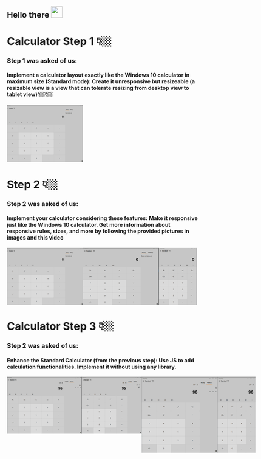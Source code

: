 <h2>
    Hello there
    <img src="https://media.tenor.com/3zYTjSu1N9AAAAAi/kenobi-pog.gif" width="30px" height="30px" />
</h2>

# Calculator Step 1 👇🏼
<h3>Step 1 was asked of us:</h3>
<h4>Implement a calculator layout exactly like the Windows 10 calculator in maximum size (Standard mode):
Create it unresponsive but resizeable (a resizable view is a view that can tolerate resizing from desktop view to tablet view)👇🏼👇🏼</h4>
 <img src="Picture/Step 1/Step 1 calculator photo .png" width="200" height="150" />

# Step 2 👇🏼
<h3>Step 2 was asked of us:</h3>
<h4>Implement your calculator considering these features:
Make it responsive just like the Windows 10 calculator.
Get more information about responsive rules, sizes, and more by following the provided pictures in images and this video</h4>
<div style="display:flex;">
    <img src="Picture/Step 2/Step 2 calculator photo .png" width="200" height="150"/>
    <img src="Picture/Step 2/Step 2 calculator photo.png" alt="Calculator Step 2" width="200" height="150"/>
    <img src="Picture/Step 2/Step 2  calculator photo.png" alt="Calculator Step 2" width="100" height="150"/>
  </div>

# Calculator Step  3 👇🏼
<h3>Step 2 was asked of us:</h3>
<h4>Enhance the Standard Calculator (from the previous step):
Use JS to add calculation functionalities.
Implement it without using any library.</h4>
<div style="display:flex;">
  <img src="/Picture/Step 3/FullScreen Step 3.png" width="200" height="150"" >
  <img src="/Picture/Step 3/Histoy Step 3.png" width="200" height="150">
  <img src="/Picture/Step 3/memory Step 3.png" width="200" height="200" >
  <img src="/Picture/Step 3/screen 500 px.png" width="100" height="200" >
</div>

